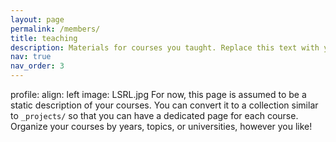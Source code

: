```yaml
---
layout: page
permalink: /members/
title: teaching
description: Materials for courses you taught. Replace this text with your description.
nav: true
nav_order: 3
---
```

profile:
  align: left
  image: LSRL.jpg
For now, this page is assumed to be a static description of your courses. You can convert it to a collection similar to `_projects/` so that you can have a dedicated page for each course.
Organize your courses by years, topics, or universities, however you like!
